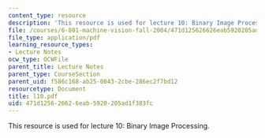 ```yaml
---
content_type: resource
description: 'This resource is used for lecture 10: Binary Image Processing.'
file: /courses/6-801-machine-vision-fall-2004/471d125626626eab5920205ad1f383fc_l10.pdf
file_type: application/pdf
learning_resource_types:
- Lecture Notes
ocw_type: OCWFile
parent_title: Lecture Notes
parent_type: CourseSection
parent_uid: f586c168-ab25-0043-2cbe-286ec2f7bd12
resourcetype: Document
title: l10.pdf
uid: 471d1256-2662-6eab-5920-205ad1f383fc
---
```

This resource is used for lecture 10: Binary Image Processing.

